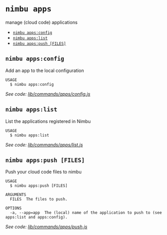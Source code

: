 `nimbu apps`
============

manage (cloud code) applications

* [`nimbu apps:config`](#nimbu-appsconfig)
* [`nimbu apps:list`](#nimbu-appslist)
* [`nimbu apps:push [FILES]`](#nimbu-appspush-files)

## `nimbu apps:config`

Add an app to the local configuration

```
USAGE
  $ nimbu apps:config
```

_See code: [lib/commands/apps/config.js](https://github.com/zenjoy/nimbu-toolbelt/blob/v5.0.0-alpha.7/lib/commands/apps/config.js)_

## `nimbu apps:list`

List the applications registered in Nimbu

```
USAGE
  $ nimbu apps:list
```

_See code: [lib/commands/apps/list.js](https://github.com/zenjoy/nimbu-toolbelt/blob/v5.0.0-alpha.7/lib/commands/apps/list.js)_

## `nimbu apps:push [FILES]`

Push your cloud code files to nimbu

```
USAGE
  $ nimbu apps:push [FILES]

ARGUMENTS
  FILES  The files to push.

OPTIONS
  -a, --app=app  The (local) name of the application to push to (see apps:list and apps:config).
```

_See code: [lib/commands/apps/push.js](https://github.com/zenjoy/nimbu-toolbelt/blob/v5.0.0-alpha.7/lib/commands/apps/push.js)_
